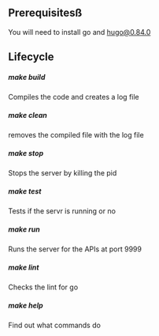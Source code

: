 ## Prerequisitesß

You will need to install go and hugo@0.84.0

## Lifecycle

##### make build

Compiles the code and creates a log file

##### make clean

removes the compiled file with the log file

##### make stop

Stops the server by killing the pid

##### make test

Tests if the servr is running or no

##### make run

Runs the server for the APIs at port 9999

##### make lint

Checks the lint for go

##### make help

Find out what commands do

